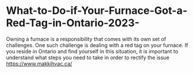 # What-to-Do-if-Your-Furnace-Got-a-Red-Tag-in-Ontario-2023-
Owning a furnace is a responsibility that comes with its own set of challenges. One such challenge is dealing with a red tag on your furnace. If you reside in Ontario and find yourself in this situation, it is important to understand what steps you need to take in order to rectify the issue https://www.makkihvac.ca/
